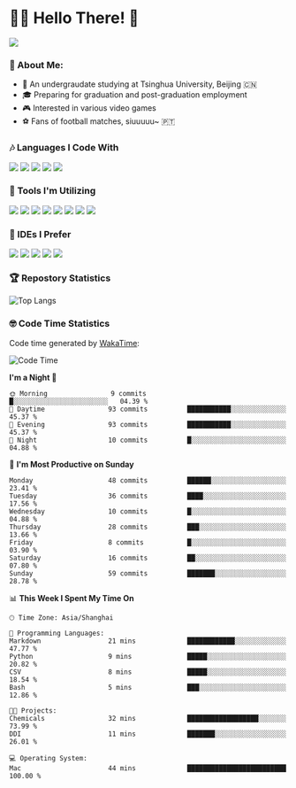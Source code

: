 # 😶‍🌫️ Hello There! 🤩
![](Walt.jpeg)
### 🫣 About Me:

- 🏫 An undergraudate studying at Tsinghua University, Beijing 🇨🇳
- 🎓 Preparing for graduation and post-graduation employment
- 🎮 Interested in various video games
- ⚽ Fans of football matches, siuuuuu~ 🇵🇹

### 🎶 Languages I Code With

![](https://img.shields.io/badge/Python-purple?logo=python) ![](https://img.shields.io/badge/C++-blue?logo=cplusplus) ![](https://img.shields.io/badge/Typescript-darkblue?logo=typescript) ![](https://img.shields.io/badge/Javascript-orange?logo=javascript) ![](https://img.shields.io/badge/Rust-yellow?logo=rust) 

### 👀 Tools I'm Utilizing

![](https://img.shields.io/badge/Pytorch-darkred?logo=pytorch) ![](https://img.shields.io/badge/Torch_Geometric-red?logo=pyg) ![](https://img.shields.io/badge/Jupyter-yellow?logo=jupyter) ![](https://img.shields.io/badge/OpenCV-blue?logo=opencv) ![](https://img.shields.io/badge/React-darkblue?logo=react) ![](https://img.shields.io/badge/mysql-3C5280?logo=Mysql) ![](https://img.shields.io/badge/OpenAI-green?logo=openai) ![](https://img.shields.io/badge/Node.JS-darkgreen?logo=nodedotjs) 

### 🤔 IDEs I Prefer

![](https://img.shields.io/badge/Visual_Studio-darkpink?logo=visualstudio) ![](https://img.shields.io/badge/VSCode-blue?logo=visualstudiocode) ![](https://img.shields.io/badge/Ps-darkblue?logo=adobephotoshop) ![](https://img.shields.io/badge/Pr-purple?logo=adobepremierepro) ![](https://img.shields.io/badge/Office-red?logo=microsoft)

### 🏆 Repostory Statistics

![Top Langs](https://github-readme-stats.vercel.app/api/top-langs/?username=EkkoXiao&layout=compact&hide=html)

### 🤓 Code Time Statistics

Code time generated by [WakaTime](https://wakatime.com/):

<!--START_SECTION:waka-->
![Code Time](http://img.shields.io/badge/Code%20Time-219%20hrs%2040%20mins-blue)

**I'm a Night 🦉** 

```text
🌞 Morning                9 commits           █░░░░░░░░░░░░░░░░░░░░░░░░   04.39 % 
🌆 Daytime                93 commits          ███████████░░░░░░░░░░░░░░   45.37 % 
🌃 Evening                93 commits          ███████████░░░░░░░░░░░░░░   45.37 % 
🌙 Night                  10 commits          █░░░░░░░░░░░░░░░░░░░░░░░░   04.88 % 
```
📅 **I'm Most Productive on Sunday** 

```text
Monday                   48 commits          ██████░░░░░░░░░░░░░░░░░░░   23.41 % 
Tuesday                  36 commits          ████░░░░░░░░░░░░░░░░░░░░░   17.56 % 
Wednesday                10 commits          █░░░░░░░░░░░░░░░░░░░░░░░░   04.88 % 
Thursday                 28 commits          ███░░░░░░░░░░░░░░░░░░░░░░   13.66 % 
Friday                   8 commits           █░░░░░░░░░░░░░░░░░░░░░░░░   03.90 % 
Saturday                 16 commits          ██░░░░░░░░░░░░░░░░░░░░░░░   07.80 % 
Sunday                   59 commits          ███████░░░░░░░░░░░░░░░░░░   28.78 % 
```


📊 **This Week I Spent My Time On** 

```text
🕑︎ Time Zone: Asia/Shanghai

💬 Programming Languages: 
Markdown                 21 mins             ████████████░░░░░░░░░░░░░   47.77 % 
Python                   9 mins              █████░░░░░░░░░░░░░░░░░░░░   20.82 % 
CSV                      8 mins              █████░░░░░░░░░░░░░░░░░░░░   18.54 % 
Bash                     5 mins              ███░░░░░░░░░░░░░░░░░░░░░░   12.86 % 

🐱‍💻 Projects: 
Chemicals                32 mins             ██████████████████░░░░░░░   73.99 % 
DDI                      11 mins             ███████░░░░░░░░░░░░░░░░░░   26.01 % 

💻 Operating System: 
Mac                      44 mins             █████████████████████████   100.00 % 
```


<!--END_SECTION:waka-->
<!--
**EkkoXiao/EkkoXiao** is a ✨ _special_ ✨ repository because its `README.md` (this file) appears on your GitHub profile.

Here are some ideas to get you started:

- 🔭 I’m currently working on ...
- 🌱 I’m currently learning ...
- 👯 I’m looking to collaborate on ...
- 🤔 I’m looking for help with ...
- 💬 Ask me about ...
- 📫 How to reach me: ...
- 😄 Pronouns: ...
- ⚡ Fun fact: ...
-->
